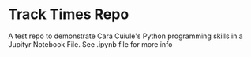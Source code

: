 # Track Times Repo
A test repo to demonstrate Cara Cuiule's Python programming skills in a Jupityr Notebook File. See .ipynb file for more info

